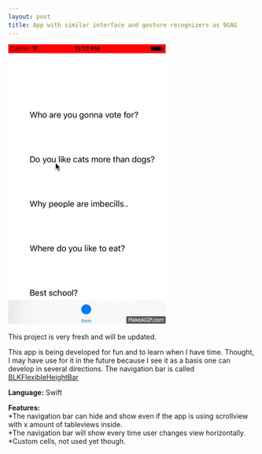 ```yaml
---
layout: post
title: App with similar interface and gesture recognizers as 9GAG
---
```

![Geometric pattern with fading gradient](/img/9gag.gif)

This project is very fresh and will be updated. 

This app is being developed for fun and to learn when I have time. Thought, I may have use for it in the future because I see it as a basis one can develop in several directions.
The navigation bar is called [BLKFlexibleHeightBar](https://github.com/bryankeller/BLKFlexibleHeightBar/)

**Language:** Swift

**Features:**<br>
*The navigation bar can hide and show even if the app is using scrollview with x amount of tableviews inside.<br>
*The navigation bar will show every time user changes view horizontally.<br>
*Custom cells, not used yet though.






